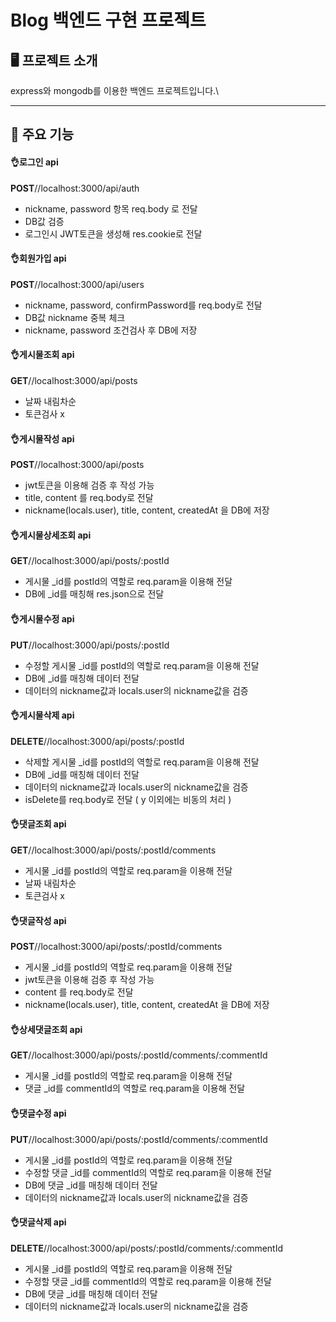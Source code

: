# Blog 백엔드 구현 프로젝트

## 🖥️ 프로젝트 소개

express와 mongodb를 이용한 백엔드 프로젝트입니다.\

---

## 📌 주요 기능

#### 👌로그인 api

**POST**//<a>localhost:3000/api/auth</a>

- nickname, password 항목 req.body 로 전달
- DB값 검증
- 로그인시 JWT토큰을 생성해 res.cookie로 전달

#### 👌회원가입 api

**POST**//<a>localhost:3000/api/users</a>

- nickname, password, confirmPassword를 req.body로 전달
- DB값 nickname 중복 체크
- nickname, password 조건검사 후 DB에 저장

#### 👌게시물조회 api

**GET**//<a>localhost:3000/api/posts</a>

- 날짜 내림차순
- 토큰검사 x

#### 👌게시물작성 api

**POST**//<a>localhost:3000/api/posts</a>

- jwt토큰을 이용해 검증 후 작성 가능
- title, content 를 req.body로 전달
- nickname(locals.user), title, content, createdAt 을 DB에 저장

#### 👌게시물상세조회 api

**GET**//<a>localhost:3000/api/posts/:postId</a>

- 게시물 \_id를 postId의 역할로 req.param을 이용해 전달
- DB에 \_id를 매칭해 res.json으로 전달

#### 👌게시물수정 api

**PUT**//<a>localhost:3000/api/posts/:postId</a>

- 수정할 게시물 \_id를 postId의 역할로 req.param을 이용해 전달
- DB에 \_id를 매칭해 데이터 전달
- 데이터의 nickname값과 locals.user의 nickname값을 검증

#### 👌게시물삭제 api

**DELETE**//<a>localhost:3000/api/posts/:postId</a>

- 삭제할 게시물 \_id를 postId의 역할로 req.param을 이용해 전달
- DB에 \_id를 매칭해 데이터 전달
- 데이터의 nickname값과 locals.user의 nickname값을 검증
- isDelete를 req.body로 전달 ( y 이외에는 비동의 처리 )

#### 👌댓글조회 api

**GET**//<a>localhost:3000/api/posts/:postId/comments</a>

- 게시물 \_id를 postId의 역할로 req.param을 이용해 전달
- 날짜 내림차순
- 토큰검사 x

#### 👌댓글작성 api

**POST**//<a>localhost:3000/api/posts/:postId/comments</a>

- 게시물 \_id를 postId의 역할로 req.param을 이용해 전달
- jwt토큰을 이용해 검증 후 작성 가능
- content 를 req.body로 전달
- nickname(locals.user), title, content, createdAt 을 DB에 저장

#### 👌상세댓글조회 api

**GET**//<a>localhost:3000/api/posts/:postId/comments/:commentId</a>

- 게시물 \_id를 postId의 역할로 req.param을 이용해 전달
- 댓글 \_id를 commentId의 역할로 req.param을 이용해 전달

#### 👌댓글수정 api

**PUT**//<a>localhost:3000/api/posts/:postId/comments/:commentId</a>

- 게시물 \_id를 postId의 역할로 req.param을 이용해 전달
- 수정할 댓글 \_id를 commentId의 역할로 req.param을 이용해 전달
- DB에 댓글 \_id를 매칭해 데이터 전달
- 데이터의 nickname값과 locals.user의 nickname값을 검증

#### 👌댓글삭제 api

**DELETE**//<a>localhost:3000/api/posts/:postId/comments/:commentId</a>

- 게시물 \_id를 postId의 역할로 req.param을 이용해 전달
- 수정할 댓글 \_id를 commentId의 역할로 req.param을 이용해 전달
- DB에 댓글 \_id를 매칭해 데이터 전달
- 데이터의 nickname값과 locals.user의 nickname값을 검증
